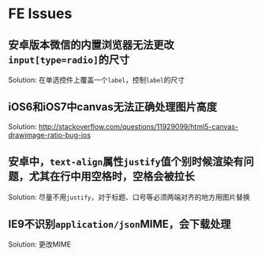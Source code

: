# FE Issues

## 安卓版本微信的内置浏览器无法更改`input[type=radio]`的尺寸

Solution: 在单选控件上覆盖一个`label`，控制`label`的尺寸

## iOS6和iOS7中canvas无法正确处理图片高度

Solution: http://stackoverflow.com/questions/11929099/html5-canvas-drawimage-ratio-bug-ios

## 安卓中，`text-align`属性`justify`值个别时候渲染有问题，尤其在行中用空格时，空格会被拉长

Solution: 尽量不用`justify`，对于标题、口号等必须两端对齐的地方用图片替换

## IE9不识别`application/json`MIME，会下载处理

Solution: 更改MIME
